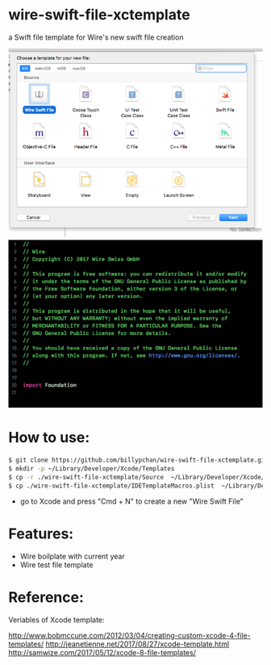 # wire-swift-file-xctemplate
a Swift file template for Wire's new swift file creation

![new file][newFile]
![editor][editor]

[newFile]: https://github.com/billypchan/wire-swift-file-xctemplate/raw/master/newFile.png "New File"
[editor]: https://github.com/billypchan/wire-swift-file-xctemplate/raw/master/templateInEditor.png "Editor"


# How to use:
```bash
$ git clone https://github.com/billypchan/wire-swift-file-xctemplate.git
$ mkdir -p ~/Library/Developer/Xcode/Templates
$ cp -r ./wire-swift-file-xctemplate/Source  ~/Library/Developer/Xcode/Templates
$ cp ./wire-swift-file-xctemplate/IDETemplateMacros.plist  ~/Library/Developer/Xcode/UserData/
```
- go to Xcode and press "Cmd + N" to create a new "Wire Swift File"

# Features:
- Wire boilplate with current year
- Wire test file template

# Reference:

Veriables of Xcode template:

http://www.bobmccune.com/2012/03/04/creating-custom-xcode-4-file-templates/
http://jeanetienne.net/2017/08/27/xcode-template.html
http://samwize.com/2017/05/12/xcode-8-file-templates/
